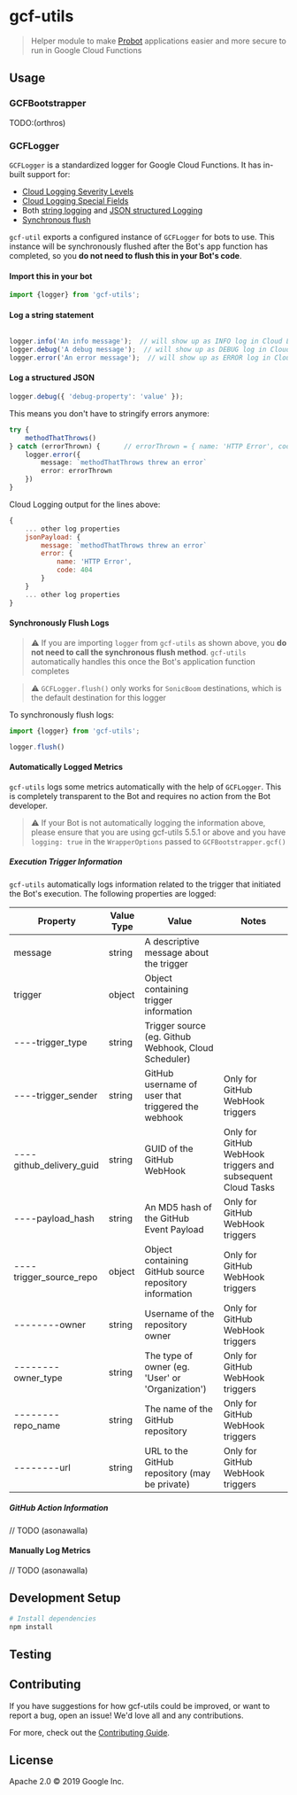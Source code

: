 # gcf-utils

> Helper module to make [Probot](https://github.com/probot/probot) applications easier and more secure to run in Google Cloud Functions

## Usage

### GCFBootstrapper

TODO:(orthros)

### GCFLogger

`GCFLogger` is a standardized logger for Google Cloud Functions. It has in-built support for:

* [Cloud Logging Severity Levels](https://cloud.google.com/logging/docs/reference/v2/rest/v2/LogEntry#logseverity)
* [Cloud Logging Special Fields](https://cloud.google.com/run/docs/logging#special-fields)
* Both [string logging](#log-a-string-statement) and [JSON structured Logging](#log-a-structured-json)
* [Synchronous flush](#synchronously-flush-logs)

`gcf-util` exports a configured instance of `GCFLogger` for bots to use. This instance will be synchronously flushed after the Bot's app function has completed, so you **do not need to flush this in your Bot's code**.

#### Import this in your bot

```typescript
import {logger} from 'gcf-utils';
```

#### Log a string statement

```typescript

logger.info('An info message');  // will show up as INFO log in Cloud Logging
logger.debug('A debug message');  // will show up as DEBUG log in Cloud Logging
logger.error('An error message');  // will show up as ERROR log in Cloud Logging
```
#### Log a structured JSON

```typescript
logger.debug({ 'debug-property': 'value' });
```

This means you don't have to stringify errors anymore:

```typescript
try {
    methodThatThrows()
} catch (errorThrown) {      // errorThrown = { name: 'HTTP Error', code: 404 }
    logger.error({
        message: `methodThatThrows threw an error`
        error: errorThrown
    })
}
```
Cloud Logging output for the lines above:

```javascript
{
    ... other log properties
    jsonPayload: {
        message: `methodThatThrows threw an error`
        error: {
            name: 'HTTP Error',
            code: 404
        }
    }
    ... other log properties
}
```

#### Synchronously Flush Logs

> :warning: If you are importing `logger` from `gcf-utils` as shown above, you **do not need to call the synchronous flush method**. `gcf-utils` automatically handles this once the Bot's application function completes

> :warning: `GCFLogger.flush()` only works for `SonicBoom` destinations, which is the default destination for this logger

To synchronously flush logs:

```typescript
import {logger} from 'gcf-utils';

logger.flush()
```

#### Automatically Logged Metrics

`gcf-utils` logs some metrics automatically with the help of `GCFLogger`. This is completely transparent to the Bot and requires no action from the Bot developer.

> :warning: If your Bot is not automatically logging the information above, please ensure that you are using gcf-utils 5.5.1 or above and you have `logging: true` in the `WrapperOptions` passed to `GCFBootstrapper.gcf()`

##### Execution Trigger Information

`gcf-utils` automatically logs information related to the trigger that initiated the Bot's execution. The following properties are logged:

| Property                 | Value Type | Value                                                  | Notes                                                       |
|--------------------------|------------|--------------------------------------------------------|-------------------------------------------------------------|
| message                  | string     | A descriptive message about the trigger                |                                                             |
| trigger                  | object     | Object containing trigger information                  |                                                             |
| ----trigger_type         | string     | Trigger source (eg. Github Webhook, Cloud Scheduler)   |                                                             |
| ----trigger_sender       | string     | GitHub username of user that triggered the webhook     | Only for GitHub WebHook triggers                            |
| ----github_delivery_guid | string     | GUID of the GitHub WebHook                             | Only for GitHub WebHook triggers and subsequent Cloud Tasks |
| ----payload_hash         | string     | An MD5 hash of the GitHub Event Payload                | Only for GitHub WebHook triggers                            |
| ----trigger_source_repo  | object     | Object containing GitHub source repository information | Only for GitHub WebHook triggers                            |
| --------owner            | string     | Username of the repository owner                       | Only for GitHub WebHook triggers                            |
| --------owner_type       | string     | The type of owner (eg. 'User' or 'Organization')       | Only for GitHub WebHook triggers                            |
| --------repo_name        | string     | The name of the GitHub repository                      | Only for GitHub WebHook triggers                            |
| --------url              | string     | URL to the GitHub repository (may be private)          | Only for GitHub WebHook triggers                            |

##### GitHub Action Information
// TODO (asonawalla)

#### Manually Log Metrics

// TODO (asonawalla)

## Development Setup

```sh
# Install dependencies
npm install
```

## Testing

## Contributing

If you have suggestions for how gcf-utils could be improved, or want to report a bug, open an issue! We'd love all and any contributions.

For more, check out the [Contributing Guide](CONTRIBUTING.md).

## License

Apache 2.0 © 2019 Google Inc.
